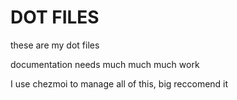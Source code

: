 # DOT FILES

these are my dot files

documentation needs much much much work

I use chezmoi to manage all of this, big reccomend it
